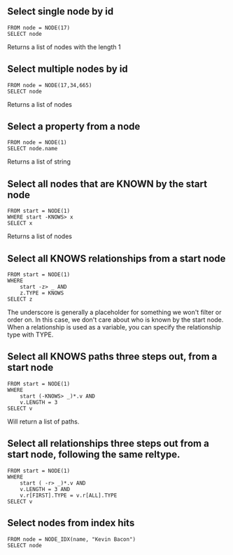 Select single node by id
--
	FROM node = NODE(17)
	SELECT node

Returns a list of nodes with the length 1




Select multiple nodes by id
--
	FROM node = NODE(17,34,665)
	SELECT node

Returns a list of nodes




Select a property from a node
--
	FROM node = NODE(1)
	SELECT node.name

Returns a list of string




Select all nodes that are KNOWN by the start node
--
	FROM start = NODE(1)
	WHERE start -KNOWS> x
	SELECT x
	
Returns a list of nodes




Select all KNOWS relationships from a start node
--
	FROM start = NODE(1)
	WHERE
		start -z> _ AND
		z.TYPE = KNOWS
	SELECT z

The underscore is generally a placeholder for something we won't filter or order on. In this case, we don't care about who is known by the start node.
When a relationship is used as a variable, you can specify the relationship type with TYPE.





Select all KNOWS paths three steps out, from a start node
--
	FROM start = NODE(1)
	WHERE
		start (-KNOWS> _)*.v AND
		v.LENGTH = 3
	SELECT v

Will return a list of paths. 




Select all relationships three steps out from a start node, following the same reltype. 
--
	FROM start = NODE(1)
	WHERE 
		start ( -r> _)*.v AND
		v.LENGTH = 3 AND
		v.r[FIRST].TYPE = v.r[ALL].TYPE
	SELECT v
	



Select nodes from index hits
--
	FROM node = NODE_IDX(name, "Kevin Bacon")
	SELECT node

